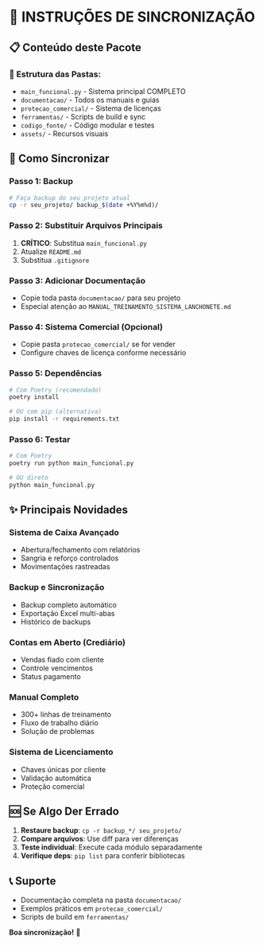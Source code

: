 # 🔄 INSTRUÇÕES DE SINCRONIZAÇÃO

## 📋 Conteúdo deste Pacote

### 📁 Estrutura das Pastas:
- `main_funcional.py` - Sistema principal COMPLETO
- `documentacao/` - Todos os manuais e guias
- `protecao_comercial/` - Sistema de licenças
- `ferramentas/` - Scripts de build e sync
- `codigo_fonte/` - Código modular e testes
- `assets/` - Recursos visuais

## 🚀 Como Sincronizar

### Passo 1: Backup
```bash
# Faça backup do seu projeto atual
cp -r seu_projeto/ backup_$(date +%Y%m%d)/ 
```

### Passo 2: Substituir Arquivos Principais
1. **CRÍTICO**: Substitua `main_funcional.py` 
2. Atualize `README.md`
3. Substitua `.gitignore`

### Passo 3: Adicionar Documentação
- Copie toda pasta `documentacao/` para seu projeto
- Especial atenção ao `MANUAL_TREINAMENTO_SISTEMA_LANCHONETE.md`

### Passo 4: Sistema Comercial (Opcional)
- Copie pasta `protecao_comercial/` se for vender
- Configure chaves de licença conforme necessário

### Passo 5: Dependências
```bash
# Com Poetry (recomendado)
poetry install

# OU com pip (alternativa)
pip install -r requirements.txt
```

### Passo 6: Testar
```bash
# Com Poetry
poetry run python main_funcional.py

# OU direto
python main_funcional.py
```

## ✨ Principais Novidades

### Sistema de Caixa Avançado
- Abertura/fechamento com relatórios
- Sangria e reforço controlados
- Movimentações rastreadas

### Backup e Sincronização
- Backup completo automático
- Exportação Excel multi-abas
- Histórico de backups

### Contas em Aberto (Crediário)
- Vendas fiado com cliente
- Controle vencimentos
- Status pagamento

### Manual Completo
- 300+ linhas de treinamento
- Fluxo de trabalho diário
- Solução de problemas

### Sistema de Licenciamento
- Chaves únicas por cliente
- Validação automática
- Proteção comercial

## 🆘 Se Algo Der Errado

1. **Restaure backup**: `cp -r backup_*/ seu_projeto/`
2. **Compare arquivos**: Use diff para ver diferenças
3. **Teste individual**: Execute cada módulo separadamente
4. **Verifique deps**: `pip list` para conferir bibliotecas

## 📞 Suporte

- Documentação completa na pasta `documentacao/`
- Exemplos práticos em `protecao_comercial/`
- Scripts de build em `ferramentas/`

**Boa sincronização!** 🚀
